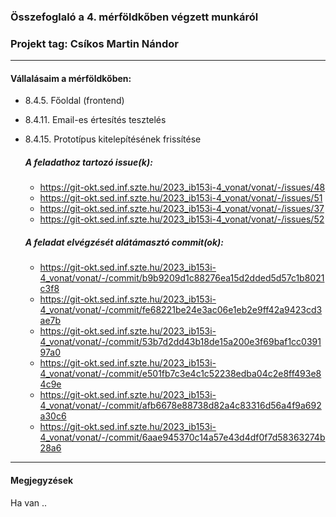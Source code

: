 ### Összefoglaló a 4. mérföldkőben végzett munkáról

### Projekt tag: Csíkos Martin Nándor

___

#### Vállalásaim a mérföldkőben: 

 - 8.4.5. Főoldal (frontend)
 - 8.4.11. Email-es értesítés tesztelés
 - 8.4.15. Prototípus kitelepítésének frissítése

    ##### A feladathoz tartozó issue(k):

     - https://git-okt.sed.inf.szte.hu/2023_ib153i-4_vonat/vonat/-/issues/48
     - https://git-okt.sed.inf.szte.hu/2023_ib153i-4_vonat/vonat/-/issues/51
     - https://git-okt.sed.inf.szte.hu/2023_ib153i-4_vonat/vonat/-/issues/37
     - https://git-okt.sed.inf.szte.hu/2023_ib153i-4_vonat/vonat/-/issues/52

    ##### A feladat elvégzését alátámasztó commit(ok):

     - https://git-okt.sed.inf.szte.hu/2023_ib153i-4_vonat/vonat/-/commit/b9b9209d1c88276ea15d2dded5d57c1b8021c3f8
     - https://git-okt.sed.inf.szte.hu/2023_ib153i-4_vonat/vonat/-/commit/fe68221be24e3ac06e1eb2e9ff42a9423cd3ae7b
     - https://git-okt.sed.inf.szte.hu/2023_ib153i-4_vonat/vonat/-/commit/53b7d2dd43b18de15a200e3f69baf1cc039197a0
     - https://git-okt.sed.inf.szte.hu/2023_ib153i-4_vonat/vonat/-/commit/e501fb7c3e4c1c52238edba04c2e8ff493e84c9e
     - https://git-okt.sed.inf.szte.hu/2023_ib153i-4_vonat/vonat/-/commit/afb6678e88738d82a4c83316d56a4f9a692a30c6
     - https://git-okt.sed.inf.szte.hu/2023_ib153i-4_vonat/vonat/-/commit/6aae945370c14a57e43d4df0f7d58363274b28a6

     
___

#### Megjegyzések

Ha van ..